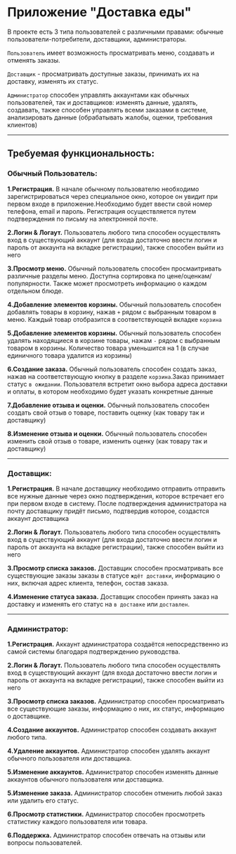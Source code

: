 # Приложение "Доставка еды"
В проекте есть 3 типа пользователей с различными правами: обычные пользователи-потребители, доставщики, администраторы. 

`Пользователь` имеет возможность просматривать меню, создавать и отменять заказы.

 `Доставщик` - просматривать доступные заказы, принимать их на доставку, изменять их статус.

 `Администратор` способен управлять аккаунтами как обычных пользователей, так и доставщиков: изменять данные, удалять, создавать, также способен управлять всеми заказами в системе, анализировать данные (обрабатывать жалобы, оценки, требования клиентов)

 ---

 ## Требуемая функциональность:
### Обычный Пользователь:
**1.Регистрация.** В начале обычному пользователю необходимо зарегистрироваться через специальное окно, которое он увидит при первом входе в приложение.Необходимо будет ввести свой номер телефона, email и пароль. Регистрация осуществляется путем подтверждения по письму на электронной почте.
 
 **2.Логин & Логаут.** Пользователь любого типа способен осуществлять вход в существующий аккаунт (для входа достаточно ввести логин и пароль от аккаунта на вкладке регистрации), также способен выйти из него
  
**3.Просмотр меню.** Обычный пользователь способен просмаитривать  различные разделы меню. Доступна сортировка по цене/оценкам/популярности. Также может просмотреть информацию о каждом отдельном блюде.

**4.Добавление элементов корзины.** Обычный пользователь способен добавлять товары в корзину, нажав `+` рядом с выбранным товаром в меню. Каждый товар отобразится в соответствующей вкладке `корзина`
  
**5.Добавление элементов корзины.** Обычный пользователь способен удалять находящиеся в корзине товары, нажам `-` рядом с выбранным товаром в корзины. Количество товара уменьшится на 1 (в случае единичного товара удалится из корзины)

**6.Создание заказа.** Обычный пользователь способен создать заказ, нажав на соответствующую кнопку в разделе `корзина`.Заказ принимает статус `в ожидании`. Пользователя встретит окно выбора адреса доставки и оплаты, в котором необходимо будет указать конкретные данные 

**7.Добавление отзыва и оценки.** Обычный пользователь способен создать свой отзыв о товаре, поставить оценку (как товару так и доставщику) 

**8.Изменение отзыва и оценки.** Обычный пользователь способен изменить свой отзыв о товаре, изменить оценку (как товару так и доставщику) 

---

### Доставщик:
**1.Регистрация.** В начале доставщику необходимо отправить отправить все нужные данные через окно подтверждения, которое встречает его при первом входе в систему. После подтверждения администратора на почту доставщику придёт письмо, подтвердив которое, создастся аккаунт доставщика
 
 **2.Логин & Логаут.** Пользователь любого типа способен осуществлять вход в существующий аккаунт (для входа достаточно ввести логин и пароль от аккаунта на вкладке регистрации), также способен выйти из него
  
**3.Просмотр списка заказов.** Доставщик способен просматривать все существующие заказы заказы в статусе `ждёт доставки`, информацию о них, включая адрес клиента, телефон, состав заказа.

**4.Изменение статуса заказа.** Доставщик способен принять заказ на доставку и изменять его статус на `в доставке` или `доставлен`.

---

### Администратор:
**1.Регистрация.** Аккаунт администратора создаётся непосредственно из самой системы благодаря подтверждению руководства.
 
 **2.Логин & Логаут.** Пользователь любого типа способен осуществлять вход в существующий аккаунт (для входа достаточно ввести логин и пароль от аккаунта на вкладке регистрации), также способен выйти из него
  
**3.Просмотр списка заказов.** Администратор способен просматривать все существующие заказы, информацию о них, их статус, информацию о доставщике.

**4.Создание аккаунтов.** Администратор способен создавать аккаунт любого типа.

**4.Удаление аккаунтов.** Администратор способен удалять аккаунт обычного пользователя или доставщика.

**5.Изменение аккаунтов.** Администратор способен изменять данные аккаунтов обычного пользователя или доставщика.

**5.Изменение заказа.** Администратор способен отменить любой заказ или удалить его статус.

**6.Просмотр статистики.** Администратор способен просмотреть статистику каждого пользователя или товара.

**6.Поддержка.** Администратор способен отвечать на отзывы или вопросы пользователей.
